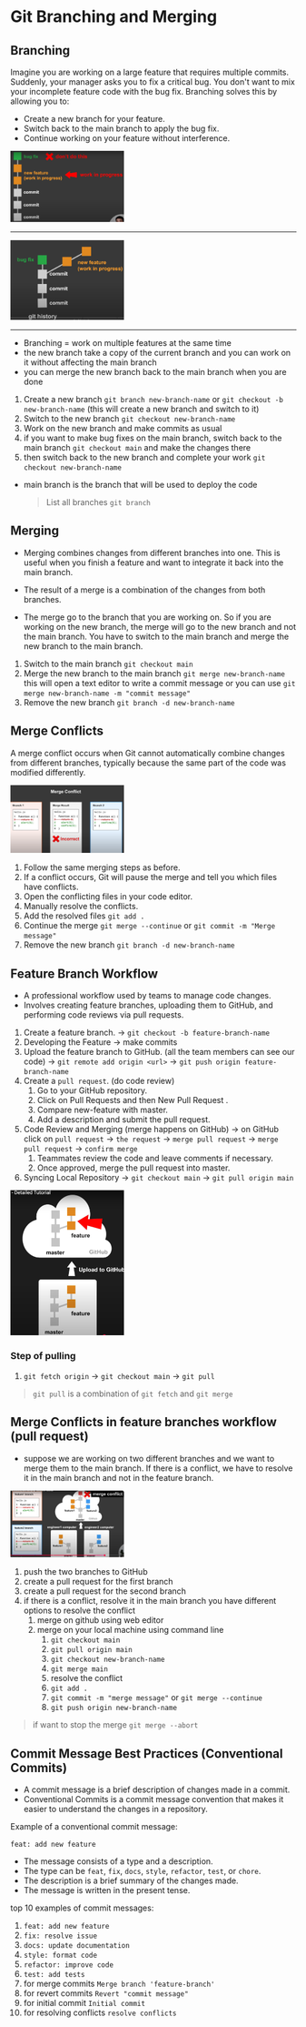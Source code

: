 # Git Branching and Merging

## Branching

Imagine you are working on a large feature that requires multiple commits. Suddenly, your manager asks you to fix a critical bug. You don't want to mix your incomplete feature code with the bug fix. Branching solves this by allowing you to:

- Create a new branch for your feature.
- Switch back to the main branch to apply the bug fix.
- Continue working on your feature without interference.

<img src="image.png" alt="drawing" width="200"/>

---

<img src="image-1.png" alt="drawing" width="200"/>

---

- Branching = work on multiple features at the same time
- the new branch take a copy of the current branch and you can work on it without affecting the main branch
- you can merge the new branch back to the main branch when you are done

1. Create a new branch `git branch new-branch-name` or `git checkout -b new-branch-name` (this will create a new branch and switch to it)
2. Switch to the new branch `git checkout new-branch-name`
3. Work on the new branch and make commits as usual
4. if you want to make bug fixes on the main branch, switch back to the main branch `git checkout main` and make the changes there
5. then switch back to the new branch and complete your work `git checkout new-branch-name`

- main branch is the branch that will be used to deploy the code
  > List all branches `git branch`

## Merging

- Merging combines changes from different branches into one. This is useful when you finish a feature and want to integrate it back into the main branch.

- The result of a merge is a combination of the changes from both branches.
- The merge go to the branch that you are working on. So if you are working on the new branch, the merge will go to the new branch and not the main branch. You have to switch to the main branch and merge the new branch to the main branch.

1. Switch to the main branch `git checkout main`
2. Merge the new branch to the main branch `git merge new-branch-name` this will open a text editor to write a commit message or you can use `git merge new-branch-name -m "commit message"`
3. Remove the new branch `git branch -d new-branch-name`

## Merge Conflicts

A merge conflict occurs when Git cannot automatically combine changes from different branches, typically because the same part of the code was modified differently.

<img src="image-2.png" alt="drawing" width="200"/>

1. Follow the same merging steps as before.
2. If a conflict occurs, Git will pause the merge and tell you which files have conflicts.
3. Open the conflicting files in your code editor.
4. Manually resolve the conflicts.
5. Add the resolved files `git add .`
6. Continue the merge `git merge --continue` or `git commit -m "Merge message"`
7. Remove the new branch `git branch -d new-branch-name`

## Feature Branch Workflow

- A professional workflow used by teams to manage code changes.
- Involves creating feature branches, uploading them to GitHub, and performing code reviews via pull requests.

1. Create a feature branch. -> `git checkout -b feature-branch-name`
2. Developing the Feature -> make commits
3. Upload the feature branch to GitHub. (all the team members can see our code) -> `git remote add origin <url>` -> `git push origin feature-branch-name`
4. Create a `pull request`. (do code review)
   1. Go to your GitHub repository.
   2. Click on Pull Requests and then New Pull Request .
   3. Compare new-feature with master.
   4. Add a description and submit the pull request.
5. Code Review and Merging (merge happens on GitHub) -> on GitHub click on `pull request` -> `the request` -> `merge pull request` -> `merge pull request` -> `confirm merge`
   1. Teammates review the code and leave comments if necessary.
   2. Once approved, merge the pull request into master.
6. Syncing Local Repository -> `git checkout main` -> `git pull origin main`

<img src="image-3.png" alt="drawing" width="200"/>

### Step of pulling

1. `git fetch origin` -> `git checkout main` -> `git pull`

> `git pull` is a combination of `git fetch` and `git merge`

## Merge Conflicts in feature branches workflow (pull request)

- suppose we are working on two different branches and we want to merge them to the main branch. If there is a conflict, we have to resolve it in the main branch and not in the feature branch.

<img src="image-4.png" alt="drawing" width="200"/>

1. push the two branches to GitHub
2. create a pull request for the first branch
3. create a pull request for the second branch
4. if there is a conflict, resolve it in the main branch you have different options to resolve the conflict
   1. merge on github using web editor
   2. merge on your local machine using command line
      1. `git checkout main`
      2. `git pull origin main`
      3. `git checkout new-branch-name`
      4. `git merge main`
      5. resolve the conflict
      6. `git add .`
      7. `git commit -m "merge message"` or `git merge --continue`
      8. `git push origin new-branch-name`

> if want to stop the merge `git merge --abort`

## Commit Message Best Practices (Conventional Commits)

- A commit message is a brief description of changes made in a commit.
- Conventional Commits is a commit message convention that makes it easier to understand the changes in a repository.

Example of a conventional commit message:

```
feat: add new feature
```

- The message consists of a type and a description.
- The type can be `feat`, `fix`, `docs`, `style`, `refactor`, `test`, or `chore`.
- The description is a brief summary of the changes made.
- The message is written in the present tense.

top 10 examples of commit messages:

1. `feat: add new feature`
2. `fix: resolve issue`
3. `docs: update documentation`
4. `style: format code`
5. `refactor: improve code`
6. `test: add tests`
7. for merge commits `Merge branch 'feature-branch'`
8. for revert commits `Revert "commit message"`
9. for initial commit `Initial commit`
10. for resolving conflicts `resolve conflicts`
